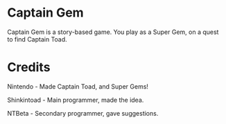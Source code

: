 # Captain Gem

Captain Gem is a story-based game. You play as a Super Gem, on a quest to find Captain Toad.

# Credits

Nintendo - Made Captain Toad, and Super Gems!

Shinkintoad - Main programmer, made the idea.

NTBeta - Secondary programmer, gave suggestions. 
